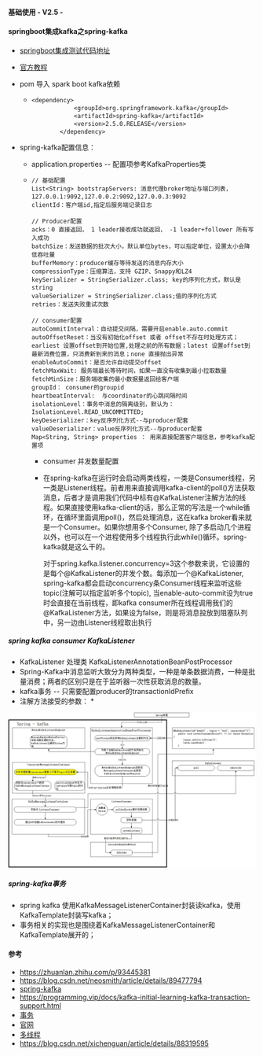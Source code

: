 ####  基础使用 -  V2.5 -

####  springboot集成kafka之spring-kafka
* [springboot集成测试代码地址](https://github.com/xif10416s/java_test)
* [官方教程](https://docs.spring.io/spring-kafka/docs/current/reference/html/)
* pom 导入 spark boot kafka依赖
  * ```
    <dependency>
                <groupId>org.springframework.kafka</groupId>
                <artifactId>spring-kafka</artifactId>
                <version>2.5.0.RELEASE</version>
            </dependency>
    ```
  
* spring-kafka配置信息：

  * application.properties -- 配置项参考KafkaProperties类

  * ```
    // 基础配置
    List<String> bootstrapServers: 消息代理broker地址与端口列表，127.0.0.1:9092,127.0.0.2:9092,127.0.0.3:9092
    clientId：客户端id,指定后服务端记录日志
    
    // Producer配置
    acks：0 直接返回， 1 leader接收成功就返回， -1 leader+follower 所有写入成功
    batchSize：发送数据的批次大小，默认单位bytes，可以指定单位，设置太小会降低吞吐量
    bufferMemory：producer缓存等待发送的消息内存大小
    compressionType：压缩算法，支持 GZIP、Snappy和LZ4
    keySerializer = StringSerializer.class; key的序列化方式，默认是string
    valueSerializer = StringSerializer.class;值的序列化方式
    retries：发送失败重试次数
    
    // consumer配置
    autoCommitInterval：自动提交间隔，需要开启enable.auto.commit
    autoOffsetReset：当没有初始化offset 或者 offset不存在时处理方式；earliest 设置offset到开始位置,处理之前的所有数据；latest 设置offset到最新消费位置，只消费新到来的消息；none 直接抛出异常
    enableAutoCommit：是否允许自动提交offset
    fetchMaxWait: 服务端最长等待时间，如果一直没有收集到最小拉取数量
    fetchMinSize：服务端收集的最小数据量返回给客户端
    groupId： consumer的groupid
    heartbeatInterval:	与coordinator的心跳间隔时间
    isolationLevel：事务中消息的隔离级别，默认为： IsolationLevel.READ_UNCOMMITTED;
    keyDeserializer：key反序列化方式--与producer配套
    valueDeserializer：value反序列化方式--与producer配套
    Map<String, String> properties ： 用来直接配置客户端信息，参考kafka配置项
    ```

    *  consumer 并发数量配置
  
      * 在spring-kafka在运行时会启动两类线程，一类是Consumer线程，另一类是Listener线程。前者用来直接调用kafka-client的poll()方法获取消息，后者才是调用我们代码中标有@KafkaListener注解方法的线程。如果直接使用kafka-client的话，那么正常的写法是一个while循环，在循环里面调用poll()，然后处理消息，这在kafka broker看来就是一个Consumer。如果你想用多个Consumer, 除了多启动几个进程以外，也可以在一个进程使用多个线程执行此while()循环。spring-kafka就是这么干的。
    
        对于spring.kafka.listener.concurrency=3这个参数来说，它设置的是每个@KafkaListener的并发个数。每添加一个@KafkaListener, spring-kafka都会启动concurrency条Consumer线程来监听这些topic(注解可以指定监听多个topic), 当enable-auto-commit设为true时会直接在当前线程，即kafka consumer所在线程调用我们的@KafkaListener方法，如果设为false，则是将消息投放到阻塞队列中，另一边由Listener线程取出执行



##### spring kafka consumer KafkaListener

* KafkaListener 处理类 KafkaListenerAnnotationBeanPostProcessor
* Spring-Kafka中消息监听大致分为两种类型，一种是单条数据消费，一种是批量消费；两者的区别只是在于监听器一次性获取消息的数量。
* kafka事务 -- 只需要配置producer的transactionIdPrefix
* 注解方法接受的参数：
  * 

<img src="../uml/spring-kafka-consumer-listener.jpg" alt="spring-kafka-consumer-listener" style="zoom: 67%;" />







#####  spring-kafka事务

* spring kafka 使用KafkaMessageListenerContainer封装读kafka，使用KafkaTemplate封装写kafka；
* 事务相关的实现也是围绕着KafkaMessageListenerContainer和KafkaTemplate展开的；











####  参考

* https://zhuanlan.zhihu.com/p/93445381
* https://blog.csdn.net/neosmith/article/details/89477794
* [spring-kafka](https://www.jianshu.com/c/0c9d83802b0c)
* https://programming.vip/docs/kafka-initial-learning-kafka-transaction-support.html
* [事务](https://www.zybuluo.com/tinadu/note/949867)
* [官网](https://docs.spring.io/spring-kafka/docs/current/reference/html/#transaction-id-prefix)
* [多线程](https://blog.csdn.net/Johnnyz1234/article/details/98318528?utm_medium=distribute.pc_relevant.none-task-blog-BlogCommendFromMachineLearnPai2-3.nonecase&depth_1-utm_source=distribute.pc_relevant.none-task-blog-BlogCommendFromMachineLearnPai2-3.nonecase)
* https://blog.csdn.net/xichenguan/article/details/88319595